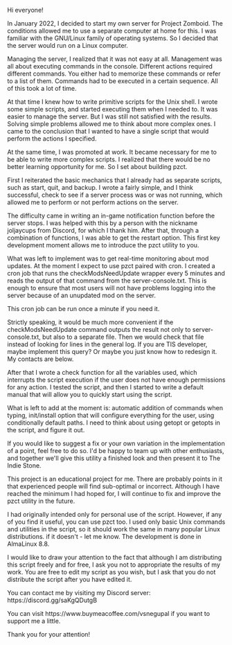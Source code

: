 Hi everyone!
<p>In January 2022, I decided to start my own server for Project Zomboid. The conditions allowed me to use a separate computer at home for this. I was familiar with the GNU/Linux family of operating systems. So I decided that the server would run on a Linux computer.
<p>Managing the server, I realized that it was not easy at all. Management was all about executing commands in the console. Different actions required different commands. You either had to memorize these commands or refer to a list of them. Commands had to be executed in a certain sequence. All of this took a lot of time.
<p>At that time I knew how to write primitive scripts for the Unix shell. I wrote some simple scripts, and started executing them when I needed to. It was easier to manage the server. But I was still not satisfied with the results. Solving simple problems allowed me to think about more complex ones. I came to the conclusion that I wanted to have a single script that would perform the actions I specified.
<p>At the same time, I was promoted at work. It became necessary for me to be able to write more complex scripts. I realized that there would be no better learning opportunity for me. So I set about building pzct.
<p>First I reiterated the basic mechanics that I already had as separate scripts, such as start, quit, and backup. I wrote a fairly simple, and I think successful, check to see if a server process was or was not running, which allowed me to perform or not perform actions on the server.
<p>The difficulty came in writing an in-game notification function before the server stops. I was helped with this by a person with the nickname joljaycups from Discord, for which I thank him. After that, through a combination of functions, I was able to get the restart option. This first key development moment allows me to introduce the pzct utility to you.
<p>What was left to implement was to get real-time monitoring about mod updates. At the moment I expect to use pzct paired with cron. I created a cron job that runs the checkModsNeedUpdate wrapper every 5 minutes and reads the output of that command from the server-console.txt. This is enough to ensure that most users will not have problems logging into the server because of an unupdated mod on the server.
<p>This cron job can be run once a minute if you need it.
<p>Strictly speaking, it would be much more convenient if the checkModsNeedUpdate command outputs the result not only to server-console.txt, but also to a separate file. Then we would check that file instead of looking for lines in the general log. If you are TIS developer, maybe implement this query? Or maybe you just know how to redesign it. My contacts are below.
<p>After that I wrote a check function for all the variables used, which interrupts the script execution if the user does not have enough permissions for any action. I tested the script, and then I started to write a default manual that will allow you to quickly start using the script.
<p>What is left to add at the moment is: automatic addition of commands when typing, init/install option that will configure everything for the user, using conditionally default paths. I need to think about using getopt or getopts in the script, and figure it out.
<p>If you would like to suggest a fix or your own variation in the implementation of a point, feel free to do so. I'd be happy to team up with other enthusiasts, and together we'll give this utility a finished look and then present it to The Indie Stone.
<p>This project is an educational project for me. There are probably points in it that experienced people will find sub-optimal or incorrect. Although I have reached the minimum I had hoped for, I will continue to fix and improve the pzct utility in the future.
<p>I had originally intended only for personal use of the script. However, if any of you find it useful, you can use pzct too. I used only basic Unix commands and utilities in the script, so it should work the same in many popular Linux distributions. if it doesn't - let me know. The development is done in AlmaLinux 8.8.
<p>I would like to draw your attention to the fact that although I am distributing this script freely and for free, I ask you not to appropriate the results of my work. You are free to edit my script as you wish, but I ask that you do not distribute the script after you have edited it.
<p>You can contact me by visiting my Discord server: https://discord.gg/saKgQDutgB
<p>You can visit https://www.buymeacoffee.com/vsnegupal if you want to support me a little.
<p>Thank you for your attention!
